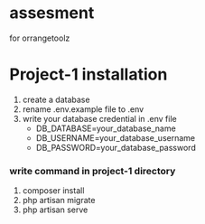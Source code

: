 # assesment
 for orrangetoolz

# Project-1 installation

1. create a database
2. rename .env.example file to .env
3. write your database credential in .env file
   * DB_DATABASE=your_database_name
   * DB_USERNAME=your_database_username
   * DB_PASSWORD=your_database_password


### write command in project-1 directory
1. composer install
2. php artisan migrate
3. php artisan serve

